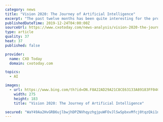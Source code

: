 ```yaml
---
category: news
title: "Vision 2020: The Journey of Artificial Intelligence"
excerpt: "The past twelve months has been quite interesting for the progress that artificial intelligence has made. From facial recognition to Elon Musk’s Neuralink, the story of AI has made the front pages regularly though not as frequently as some may have expected. There were several innovations through 2019 across domains such as big data ..."
publishedDateTime: 2019-12-24T04:00:00Z
sourceUrl: https://www.cxotoday.com/news-analysis/vision-2020-the-journey-of-artificial-intelligence/
type: article
quality: 37
heat: 37
published: false

provider:
  name: CXO Today
  domain: cxotoday.com

topics:
  - AI

images:
  - url: https://www.bing.com/th?id=ON.F8A22AD29A21C8CE63133A89183FF04C
    width: 275
    height: 183
    title: "Vision 2020: The Journey of Artificial Intelligence"

secured: "WaY49Aa2HvGRB6ujlbwjhDPZNVhqyzhgjpuWFOvJlSwSpbxvMfcj0tqzQki1nkymyZPPjLfHWKH7jXLD5nLRhmF1biAPNgGmeSe2lj4TSCVUNsWDcr43fqpp6k5snNQ/oZQlBhayNHsSnmM2hg25T8F6s5giUoYbWMRzBUQmd9PsBwxGRsvpvbvnyvNA1OT5/JIrXDRTAHS8tV8QpS/dG8i3dl0piKGEi/P9Upm/RQjxLcaE+ve2K1JWcXMHZFVzx0k0J2UAcm20DnmzxV1NMg==;tY6iP2Vyf9T2KDHiT7IxuQ=="
---
```


